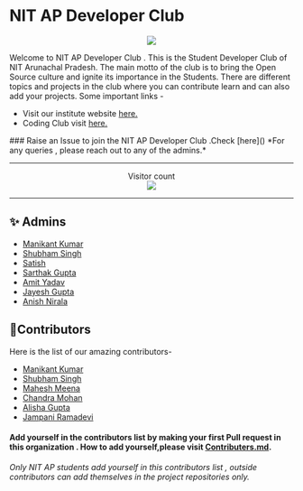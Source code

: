# NIT AP Developer Club
<p align="center">

<img align="center" src="https://github.com/nit-ap/nit-ap/blob/main/NITAP.png" />

</p>
Welcome to NIT AP Developer Club . This is the Student Developer Club of NIT Arunachal Pradesh.
The main motto of the club is to bring the Open Source culture and ignite its importance in the Students.
There are different topics and projects in the club where you can contribute learn and can also add your projects.
Some important links -
<ul>
    <li>Visit our institute website <a href="https://nitap.ac.in">here.</a></li>
    <li>Coding Club visit <a href="https://www.nitap.ac.in/quick/CodingClub/home/">here.</a></li>
</ul>
### Raise an Issue to join the NIT AP Developer Club .Check [here]()
*For any queries , please reach out to any of the admins.*
<br>
<hr>
<p align="center">Visitor count<br><img src="https://profile-counter.glitch.me/nit-ap/count.svg" /></p>
<hr>

## ✨ Admins
- [Manikant Kumar](https://github.com/devil-cyber)
- [Shubham Singh](https://github.com/suubh)
- [Satish](https://github.com/)
- [Sarthak Gupta](https://github.com/cod3bug)
- [Amit Yadav](https://github.com/amityadav341)
- [Jayesh Gupta](https://github.com/jayesh-ctrl)
- [Anish Nirala](https://github.com/Anish-Nirala) 

## 🤝Contributors
Here is the list of our amazing contributors-
- [Manikant Kumar](https://github.com/devil-cyber)
- [Shubham Singh](https://github.com/suubh)
- [Mahesh Meena](https://github.com/mahgiteshNITAP)
- [Chandra Mohan](https://github.com/chandra474)
- [Alisha Gupta](https://github.com/AlishaGupta0707)
- [Jampani Ramadevi](https://github.com/ramadevi-rd)

#### Add yourself in the contributors list by making your first Pull request in this organization . How to add yourself,please visit [Contributers.md](https://github.com/nit-ap/nit-ap/blob/main/Contributors.md).

*Only NIT AP students add yourself in this contributors list , outside contributors can add themselves in the project repositories only.*
 
